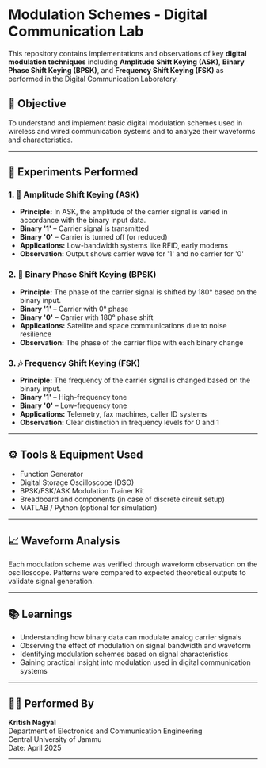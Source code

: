 # Modulation Schemes - Digital Communication Lab

This repository contains implementations and observations of key **digital modulation techniques** including **Amplitude Shift Keying (ASK)**, **Binary Phase Shift Keying (BPSK)**, and **Frequency Shift Keying (FSK)** as performed in the Digital Communication Laboratory.

## 🎯 Objective

To understand and implement basic digital modulation schemes used in wireless and wired communication systems and to analyze their waveforms and characteristics.

---

## 🧪 Experiments Performed

### 1. 📡 Amplitude Shift Keying (ASK)

- **Principle:** In ASK, the amplitude of the carrier signal is varied in accordance with the binary input data.
- **Binary '1'** – Carrier signal is transmitted  
- **Binary '0'** – Carrier is turned off (or reduced)
- **Applications:** Low-bandwidth systems like RFID, early modems
- **Observation:** Output shows carrier wave for '1' and no carrier for '0'

### 2. 🔄 Binary Phase Shift Keying (BPSK)

- **Principle:** The phase of the carrier signal is shifted by 180° based on the binary input.
- **Binary '1'** – Carrier with 0° phase  
- **Binary '0'** – Carrier with 180° phase shift
- **Applications:** Satellite and space communications due to noise resilience
- **Observation:** The phase of the carrier flips with each binary change

### 3. 🎶 Frequency Shift Keying (FSK)

- **Principle:** The frequency of the carrier signal is changed based on the binary input.
- **Binary '1'** – High-frequency tone  
- **Binary '0'** – Low-frequency tone
- **Applications:** Telemetry, fax machines, caller ID systems
- **Observation:** Clear distinction in frequency levels for 0 and 1

---

## ⚙️ Tools & Equipment Used

- Function Generator
- Digital Storage Oscilloscope (DSO)
- BPSK/FSK/ASK Modulation Trainer Kit
- Breadboard and components (in case of discrete circuit setup)
- MATLAB / Python (optional for simulation)

---

## 📈 Waveform Analysis

Each modulation scheme was verified through waveform observation on the oscilloscope. Patterns were compared to expected theoretical outputs to validate signal generation.

---

## 📚 Learnings

- Understanding how binary data can modulate analog carrier signals
- Observing the effect of modulation on signal bandwidth and waveform
- Identifying modulation schemes based on signal characteristics
- Gaining practical insight into modulation used in digital communication systems
  
---

## 👨‍💻 Performed By

**Kritish Nagyal**  
Department of Electronics and Communication Engineering  
Central University of Jammu  
Date: April 2025

---

